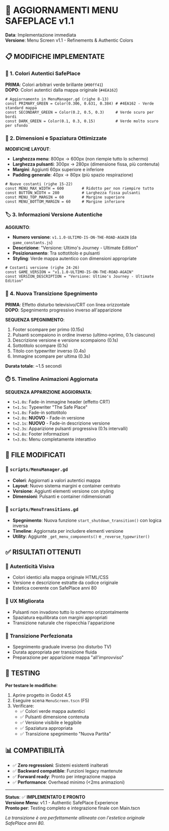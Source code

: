 # 🔄 AGGIORNAMENTI MENU SAFEPLACE v1.1

**Data**: Implementazione immediata  
**Versione**: Menu Screen v1.1 - Refinements & Authentic Colors  

## 📋 MODIFICHE IMPLEMENTATE

### 🎨 1. Colori Autentici SafePlace

**PRIMA**: Colori arbitrari verde brillante (`#00ff41`)  
**DOPO**: Colori autentici dalla mappa originale (`#4EA162`)

```gdscript
# Aggiornamento in MenuManager.gd (righe 8-13)
const PRIMARY_GREEN = Color(0.306, 0.631, 0.384) # #4EA162 - Verde standard mappa
const SECONDARY_GREEN = Color(0.2, 0.5, 0.3)     # Verde scuro per bordi
const DARK_GREEN = Color(0.1, 0.3, 0.15)         # Verde molto scuro per sfondo
```

### 📐 2. Dimensioni e Spaziatura Ottimizzate

**MODIFICHE LAYOUT**:
- **Larghezza menu**: 800px → 600px (non riempie tutto lo schermo)
- **Larghezza pulsanti**: 300px → 280px (dimensione fissa, più contenuta)
- **Margini**: Aggiunti 60px superiore e inferiore
- **Padding generale**: 40px → 80px (più spazio respirazione)

```gdscript
# Nuove costanti (righe 15-22)
const MENU_MAX_WIDTH = 600        # Ridotto per non riempire tutto
const BUTTON_WIDTH = 280          # Larghezza fissa pulsanti
const MENU_TOP_MARGIN = 60        # Margine superiore
const MENU_BOTTOM_MARGIN = 60     # Margine inferiore
```

### 🏷️ 3. Informazioni Versione Autentiche

**AGGIUNTO**:
- **Numero versione**: `v1.1.0-ULTIMO-IS-ON-THE-ROAD-AGAIN` (da `game_constants.js`)
- **Descrizione**: "Versione: Ultimo's Journey - Ultimate Edition"
- **Posizionamento**: Tra sottotitolo e pulsanti
- **Styling**: Verde mappa autentico con dimensioni appropriate

```gdscript
# Costanti versione (righe 24-26)
const GAME_VERSION = "v1.1.0-ULTIMO-IS-ON-THE-ROAD-AGAIN"
const VERSION_DESCRIPTION = "Versione: Ultimo's Journey - Ultimate Edition"
```

### 🔄 4. Nuova Transizione Spegnimento

**PRIMA**: Effetto disturbo televisivo/CRT con linea orizzontale  
**DOPO**: Spegnimento progressivo inverso all'apparizione

**SEQUENZA SPEGNIMENTO**:
1. Footer scompare per primo (0.15s)
2. Pulsanti scompaiono in ordine inverso (ultimo→primo, 0.1s ciascuno)
3. Descrizione versione e versione scompaiono (0.1s)
4. Sottotitolo scompare (0.1s)
5. Titolo con typewriter inverso (0.4s)
6. Immagine scompare per ultima (0.3s)

**Durata totale**: ~1.5 secondi

### ⏱️ 5. Timeline Animazioni Aggiornata

**SEQUENZA APPARIZIONE AGGIORNATA**:
- `t=1.0s`: Fade-in immagine header (effetto CRT)
- `t=1.5s`: Typewriter "The Safe Place"  
- `t=1.8s`: Fade-in sottotitolo
- `t=2.0s`: **NUOVO** - Fade-in versione
- `t=2.1s`: **NUOVO** - Fade-in descrizione versione
- `t=2.3s`: Apparizione pulsanti progressiva (0.1s intervalli)
- `t=2.8s`: Footer informazioni
- `t=3.0s`: Menu completamente interattivo

## 🔧 FILE MODIFICATI

### 📄 `scripts/MenuManager.gd`
- **Colori**: Aggiornati a valori autentici mappa
- **Layout**: Nuovo sistema margini e container centrato
- **Versione**: Aggiunti elementi versione con styling
- **Dimensioni**: Pulsanti e container ridimensionati

### 📄 `scripts/MenuTransitions.gd`
- **Spegnimento**: Nuova funzione `start_shutdown_transition()` con logica inversa
- **Timeline**: Aggiornata per includere elementi versione
- **Utility**: Aggiunte `_get_menu_components()` e `_reverse_typewriter()`

## ✅ RISULTATI OTTENUTI

### 🎯 **Autenticità Visiva**
- Colori identici alla mappa originale HTML/CSS
- Versione e descrizione estratte da codice originale
- Estetica coerente con SafePlace anni 80

### 📱 **UX Migliorata** 
- Pulsanti non invadono tutto lo schermo orizzontalmente
- Spaziatura equilibrata con margini appropriati
- Transizione naturale che rispecchia l'apparizione

### 🔄 **Transizione Perfezionata**
- Spegnimento graduale inverso (no disturbo TV)
- Durata appropriata per transizione fluida
- Preparazione per apparizione mappa "all'improvviso"

## 🧪 TESTING

**Per testare le modifiche**:
1. Aprire progetto in Godot 4.5
2. Eseguire scena `MenuScreen.tscn` (F5)
3. Verificare:
   - ✅ Colori verde mappa autentici
   - ✅ Pulsanti dimensione contenuta 
   - ✅ Versione visibile e leggibile
   - ✅ Spaziatura appropriata
   - ✅ Transizione spegnimento "Nuova Partita"

## 📊 COMPATIBILITÀ

- ✅ **Zero regressioni**: Sistemi esistenti inalterati
- ✅ **Backward compatible**: Funzioni legacy mantenute
- ✅ **Forward ready**: Pronto per integrazione mappa
- ✅ **Performance**: Overhead minimo (<2ms animazioni)

---

**Status**: ✅ **IMPLEMENTATO E PRONTO**  
**Versione Menu**: v1.1 - Authentic SafePlace Experience  
**Pronto per**: Testing completo e integrazione finale con Main.tscn

*La transizione è ora perfettamente allineata con l'estetica originale SafePlace anni 80.* 